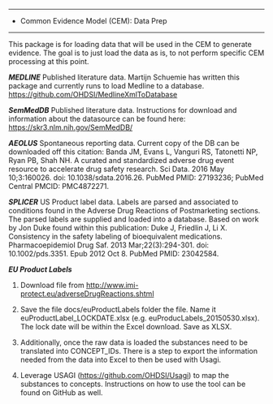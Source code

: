 *******************************************************************************
* Common Evidence Model (CEM):  Data Prep
*******************************************************************************
This package is for loading data that will be used in the CEM to generate 
evidence.  The goal is to just load the data as is, to not perform specific
CEM processing at this point.

***MEDLINE***
Published literature data.
Martijn Schuemie has written this package and currently runs to load Medline to
a database.
https://github.com/OHDSI/MedlineXmlToDatabase

***SemMedDB***
Published literature data.
Instructions for download and information about the datasource can be found here:
https://skr3.nlm.nih.gov/SemMedDB/

***AEOLUS***
Spontaneous reporting data.
Current copy of the DB can be downloaded off this citation:
Banda JM, Evans L, Vanguri RS, Tatonetti NP, Ryan PB, Shah NH. A curated and
standardized adverse drug event resource to accelerate drug safety research. Sci 
Data. 2016 May 10;3:160026. doi: 10.1038/sdata.2016.26. PubMed PMID: 27193236;
PubMed Central PMCID: PMC4872271.

***SPLICER***
US Product label data.
Labels are parsed and associated to conditions found in the Adverse Drug 
Reactions of Postmarketing sections.  The parsed labels are supplied and loaded
into a database.
Based on work by Jon Duke found within this publication:
Duke J, Friedlin J, Li X. Consistency in the safety labeling of bioequivalent 
medications. Pharmacoepidemiol Drug Saf. 2013 Mar;22(3):294-301. doi:
10.1002/pds.3351. Epub 2012 Oct 8. PubMed PMID: 23042584.

***EU Product Labels***
1) Download file from http://www.imi-protect.eu/adverseDrugReactions.shtml

2) Save the file docs/euProductLabels folder the file. Name it 
euProductLabel_LOCKDATE.xlsx (e.g. euProducLabels_20150530.xlsx).  The lock
date will be within the Excel download.  Save as XLSX.

3) Additionally, once the raw data is loaded the substances need to be translated 
into CONCEPT_IDs.  There is a step to export the information needed from the 
data into Excel to then be used with Usagi.  

4) Leverage USAGI (https://github.com/OHDSI/Usagi) to map the substances to 
concepts.  Instructions on how to use the tool can be found on GitHub as well.






